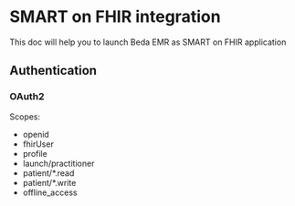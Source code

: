 # SMART on FHIR integration

This doc will help you to launch Beda EMR as SMART on FHIR application

## Authentication

### OAuth2

Scopes:
- openid
- fhirUser
- profile
- launch/practitioner
- patient/*.read
- patient/*.write
- offline_access
